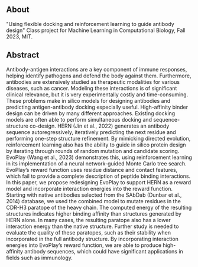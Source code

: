 ## About
"Using flexible docking and reinforcement learning to guide antibody design"
Class project for Machine Learning in Computational Biology, Fall 2023, MIT. 

## Abstract

Antibody-antigen interactions are a key component of immune responses, helping identify pathogens and defend the body against them. Furthermore, antibodies are extensively studied as therapeutic modalities for various diseases, such as cancer. Modeling these interactions is of significant clinical relevance, but it is very experimentally costly and time-consuming. These problems make in silico models for designing antibodies and predicting antigen-antibody docking especially useful. High-affinity binder design can be driven by many different approaches. Existing docking models are often able to perform simultaneous docking and sequence-structure co-design. HERN (Jin et al., 2022) generates an antibody sequence autoregressively, iteratively predicting the next residue and performing one-step structure refinement. By mimicking directed evolution, reinforcement learning also has the ability to guide in silico protein design by iterating through rounds of random mutation and candidate scoring. EvoPlay (Wang et al., 2023) demonstrates this, using reinforcement learning in its implementation of a neural network-guided Monte Carlo tree search. EvoPlay’s reward function uses residue distance and contact features, which fail to provide a complete description of peptide binding interactions. In this paper, we propose redesigning EvoPlay to support HERN as a reward model and incorporate interaction energies into the reward function. Starting with native antibodies selected from the SAbDab (Dunbar et al., 2014) database, we used the combined model to mutate residues in the CDR-H3 paratope of the heavy chain. The computed energy of the resulting structures indicates higher binding affinity than structures generated by HERN alone. In many cases, the resulting paratope also has a lower interaction energy than the native structure. Further study is needed to evaluate the quality of these paratopes, such as their stability when incorporated in the full antibody structure. By incorporating interaction energies into EvoPlay’s reward function, we are able to produce high-affinity antibody sequences, which could have significant applications in fields such as immunology.
